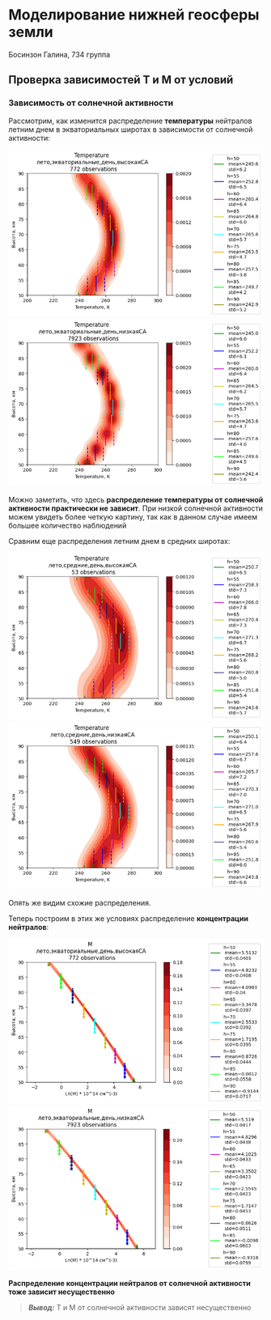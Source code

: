 # Моделирование нижней геосферы земли
Босинзон Галина, 734 группа
## Проверка зависимостей T и M от условий
### Зависимость от солнечной активности
Рассмотрим, как изменится распределение **температуры** нейтралов летним днем в экваториальных широтах 
в зависимости от солнечной активности:

![M-зима-средние](images/Temperature-лето-экваториальные-день-высокаяСА.png)
![M-весна-средние](images/Temperature-лето-экваториальные-день-низкаяСА.png)

Можно заметить, что здесь **распределение температуры от солнечной активности практически не зависит**.
При низкой солнечной активности можем увидеть более четкую картину, так как в данном случае имеем 
большее количество наблюдений

Сравним еще распределения летним днем в средних широтах:

![M-зима-средние](images/Temperature-лето-средние-день-высокаяСА.png)
![M-весна-средние](images/Temperature-лето-средние-день-низкаяСА.png)

Опять же видим схожие распределения.

Теперь построим в этих же условиях распределение **концентрации нейтралов**:

![M-зима-средние](images/M-лето-экваториальные-день-высокаяСА.png)
![M-весна-средние](images/M-лето-экваториальные-день-низкаяСА.png)

**Распределение концентрации нейтралов от солнечной активности тоже зависит несущественно**

>**_Вывод:_** T и M от солнечной активности зависят несущественно
